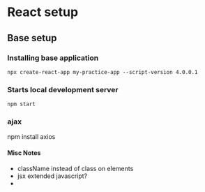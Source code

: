 # React setup 

## Base setup

### Installing base application
```shell
npx create-react-app my-practice-app --script-version 4.0.0.1
```

### Starts local development server
```shell
npm start
```



### ajax

npm install axios

#### Misc Notes

- className instead of class on elements
- jsx extended javascript?
- 